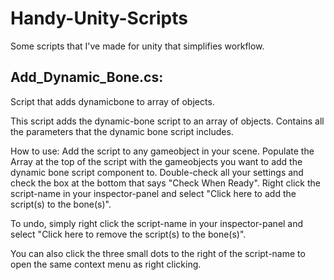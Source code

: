 # Handy-Unity-Scripts
Some scripts that I've made for unity that simplifies workflow.

## Add_Dynamic_Bone.cs:
Script that adds dynamicbone to array of objects.

This script adds the dynamic-bone script to an array of objects. Contains all the parameters that the dynamic bone script includes.

How to use: 
Add the script to any gameobject in your scene.
Populate the Array at the top of the script with the gameobjects you want to add the dynamic bone script component to.
Double-check all your settings and check the box at the bottom that says "Check When Ready".
Right click the script-name in your inspector-panel and select "Click here to add the script(s) to the bone(s)".

To undo, simply right click the script-name in your inspector-panel and select "Click here to remove the script(s) to the bone(s)".

You can also click the three small dots to the right of the script-name to open the same context menu as right clicking.
